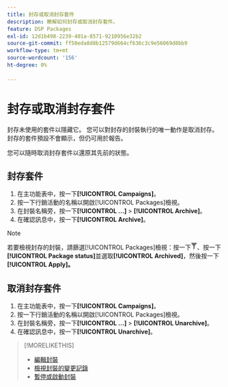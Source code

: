 ```yaml
---
title: 封存或取消封存套件
description: 瞭解如何封存或取消封存套件。
feature: DSP Packages
exl-id: 12d1b498-2239-401a-8571-9210956e32b2
source-git-commit: ff50eda8d8b12579d664cf636c3c9e56069d8bb9
workflow-type: tm+mt
source-wordcount: '156'
ht-degree: 0%

---
```


# 封存或取消封存套件

封存未使用的套件以隱藏它。 您可以對封存的封裝執行的唯一動作是取消封存。 封存的套件預設不會顯示，但仍可用於報告。

您可以隨時取消封存套件以還原其先前的狀態。

## 封存套件

1. 在主功能表中，按一下&#x200B;**[!UICONTROL Campaigns]**。
1. 按一下行銷活動的名稱以開啟[!UICONTROL Packages]檢視。
1. 在封裝名稱旁，按一下&#x200B;**[!UICONTROL ...]** > **[!UICONTROL Archive]**。
1. 在確認訊息中，按一下&#x200B;**[!UICONTROL Archive]**。

>[!NOTE]
>
>若要檢視封存的封裝，請篩選[!UICONTROL Packages]檢視：按一下![篩選按鈕](/help/dsp/assets/filter.png)、按一下&#x200B;**[!UICONTROL Package status]**&#x200B;並選取&#x200B;**[!UICONTROL Archived]**，然後按一下&#x200B;**[!UICONTROL Apply]。**

## 取消封存套件

1. 在主功能表中，按一下&#x200B;**[!UICONTROL Campaigns]**。
1. 按一下行銷活動的名稱以開啟[!UICONTROL Packages]檢視。
1. 在封裝名稱旁，按一下&#x200B;**[!UICONTROL ...]** > **[!UICONTROL Unarchive]**。
1. 在確認訊息中，按一下&#x200B;**[!UICONTROL Unarchive]**。

>[!MORELIKETHIS]
>
>* [編輯封裝](package-edit.md)
>* [檢視封裝的變更記錄](package-change-log.md)
>* [暫停或啟動封裝](package-pause-activate.md)
